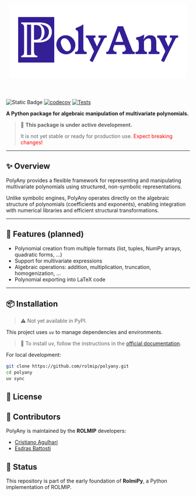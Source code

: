 <h1 align="center">
<img src="assets/polyany_logo.png" alt="PolyAny Logo" height="200">
</h1><br>

![Static Badge](https://img.shields.io/badge/status-pre--alpha-orange)
[![codecov](https://codecov.io/gh/rolmip/polyany/graph/badge.svg?token=XMNXDY6AZ7)](https://codecov.io/gh/rolmip/polyany)
[![Tests](https://github.com/rolmip/polyany/actions/workflows/tests.yml/badge.svg)](https://github.com/rolmip/polyany/actions/workflows/tests.yml)

**A Python package for algebraic manipulation of multivariate polynomials.**

> 🚧 **This package is under active development.**  
> 
> It is not yet stable or ready for production use. <span style="color:red">Expect breaking changes!</span>

---

## ✨ Overview

PolyAny provides a flexible framework for representing and manipulating multivariate polynomials using structured, non-symbolic representations.

Unlike symbolic engines, PolyAny operates directly on the algebraic structure of polynomials (coefficients and exponents), enabling integration with numerical libraries and efficient structural transformations.

---

## 🔧 Features (planned)

- Polynomial creation from multiple formats (list, tuples, NumPy arrays, quadratic forms, ...)
- Support for multivariate expressions
- Algebraic operations: addition, multiplication, truncation, homogenization, ...
- Polynomial exporting into LaTeX code

---

## 📦 Installation

> ⚠️ Not yet available in PyPI.

This project uses `uv` to manage dependencies and environments.

> 🚀 To install uv, follow the instructions in the [official documentation](https://docs.astral.sh/uv/getting-started/installation/).

For local development:

```bash
git clone https://github.com/rolmip/polyany.git
cd polyany
uv sync
```

## 📄 License

## 👥 Contributors

PolyAny is maintained by the **ROLMIP** developers:

* [Cristiano Agulhari](mailto:agulhari@utfpr.edu.br)
* [Esdras Battosti](mailto:esdras.2019@alunos.utfpr.edu.br)

## 🧪 Status

This repository is part of the early foundation of **RolmiPy**, a Python implementation of ROLMIP.